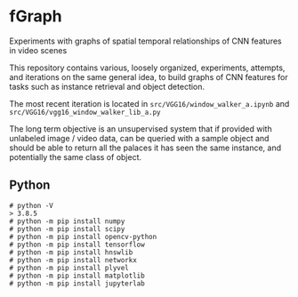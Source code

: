# fGraph

Experiments with graphs of spatial temporal relationships of CNN features in video scenes

This repository contains various, loosely organized, experiments, attempts, and iterations on the same general idea, to build graphs of CNN features for tasks such as instance retrieval and object detection.

The most recent iteration is located in `src/VGG16/window_walker_a.ipynb` and `src/VGG16/vgg16_window_walker_lib_a.py`

The long term objective is an unsupervised system that if provided with unlabeled image / video data, can be queried with a sample object and should be able to return all the palaces it has seen the same instance, and potentially the same class of object. 


## Python
```
# python -V
> 3.8.5
# python -m pip install numpy
# python -m pip install scipy
# python -m pip install opencv-python
# python -m pip install tensorflow
# python -m pip install hnswlib
# python -m pip install networkx
# python -m pip install plyvel
# python -m pip install matplotlib
# python -m pip install jupyterlab
```